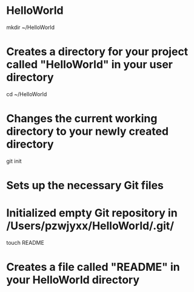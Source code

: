 HelloWorld
==========
mkdir ~/HelloWorld
# Creates a directory for your project called "HelloWorld" in your user directory

cd ~/HelloWorld
# Changes the current working directory to your newly created directory

git init
# Sets up the necessary Git files
# Initialized empty Git repository in /Users/pzwjyxx/HelloWorld/.git/

touch README
# Creates a file called "README" in your HelloWorld directory
